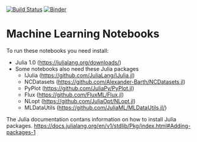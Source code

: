 [![Build Status](https://travis-ci.org/Alexander-Barth/MachineLearningNotebooks.svg?branch=master)](https://travis-ci.org/Alexander-Barth/MachineLearningNotebooks)
[![Binder](https://mybinder.org/badge_logo.svg)](https://mybinder.org/v2/gh/Alexander-Barth/MachineLearningNotebooks/master)

# Machine Learning Notebooks



To run these notebooks you need install:
* Julia 1.0 (https://julialang.org/downloads/)
* Some notebooks also need these Julia packages
     * IJulia (https://github.com/JuliaLang/IJulia.jl)
     * NCDatasets (https://github.com/Alexander-Barth/NCDatasets.jl)
     * PyPlot (https://github.com/JuliaPy/PyPlot.jl)
     * Flux (https://github.com/FluxML/Flux.jl)
     * NLopt (https://github.com/JuliaOpt/NLopt.jl)
     * MLDataUtils (https://github.com/JuliaML/MLDataUtils.jl/)

The Julia documentation contans information on how to install Julia packages.
https://docs.julialang.org/en/v1/stdlib/Pkg/index.html#Adding-packages-1
